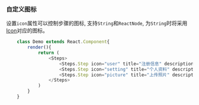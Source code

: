 ### 自定义图标
设置```icon```属性可以控制步骤的图标, 支持```String```和```ReactNode```, 为```String```时将采用[Icon](/#/icon)对应的图标。
```javascript
    class Demo extends React.Component{
        render(){
            return (
                <Steps>
                    <Steps.Step icon="user" title="注册信息" description="请填写基本用户信息" />
                    <Steps.Step icon="setting" title="个人资料" description="请完善个人资料" />
                    <Steps.Step icon="picture" title="上传照片" description="上传个人证件照" />      
                </Steps>
            )
        }
    }
```   